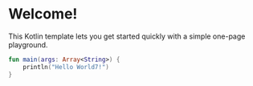 # Welcome!

This Kotlin template lets you get started quickly with a simple one-page playground.

```kotlin runnable
fun main(args: Array<String>) {
    println("Hello World7!")
}
```
